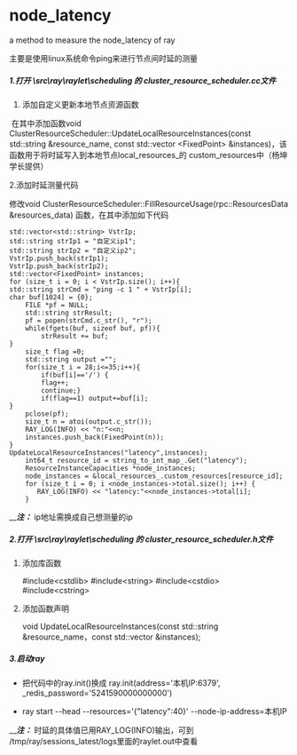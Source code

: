 # node_latency
a method to measure the node_latency of ray

主要是使用linux系统命令ping来进行节点间时延的测量

##### 1.打开 \src\ray\raylet\scheduling 的 cluster_resource_scheduler.cc文件

1. 添加自定义更新本地节点资源函数

​    在其中添加函数void ClusterResourceScheduler::UpdateLocalResourceInstances(const std::string &resource_name, const std::vector \<FixedPoint\> &instances)，该函数用于将时延写入到本地节点local_resources_的 custom_resources中（杨坤学长提供）

   2.添加时延测量代码

修改void ClusterResourceScheduler::FillResourceUsage(rpc::ResourcesData &resources_data) 函数，在其中添加如下代码

    std::vector<std::string> VstrIp;
    std::string strIp1 = "自定义ip1";
    std::string strIp2 = "自定义ip2";
    VstrIp.push_back(strIp1);
    VstrIp.push_back(strIp2);
    std::vector<FixedPoint> instances; 
    for (size_t i = 0; i < VstrIp.size(); i++){
    std::string strCmd = "ping -c 1 " + VstrIp[i];
    char buf[1024] = {0};  
    	FILE *pf = NULL;  
    	std::string strResult;  
    	pf = popen(strCmd.c_str(), "r");
    	while(fgets(buf, sizeof buf, pf)){  
        	strResult += buf;  
    } 
        size_t flag =0;
        std::string output ="";
        for(size_t i = 28;i<=35;i++){
            if(buf[i]=='/') {
            flag++;
            continue;}
            if(flag==1) output+=buf[i]; 
    }
    	pclose(pf); 
    	size_t n = atoi(output.c_str());
    	RAY_LOG(INFO) << "n:"<<n;
    	instances.push_back(FixedPoint(n));   
    }
    UpdateLocalResourceInstances("latency",instances);
        int64_t resource_id = string_to_int_map_.Get("latency");
        ResourceInstanceCapacities *node_instances;
        node_instances = &local_resources_.custom_resources[resource_id];
        for (size_t i = 0; i <node_instances->total.size(); i++) {
           RAY_LOG(INFO) << "latency:"<<node_instances->total[i];
        }

__***注：*** ip地址需换成自己想测量的ip

##### 2.打开 \src\ray\raylet\scheduling 的 cluster_resource_scheduler.h文件

1. 添加库函数

   #include\<cstdlib\>
   #include\<string\>
   #include\<cstdio\>
   #include\<cstring\>

2. 添加函数声明

   void UpdateLocalResourceInstances(const std::string &resource_name，const std::vector<FixedPoint> &instances);

##### 3.启动ray

- 把代码中的ray.init()换成 ray.init(address='本机IP:6379', _redis_password='5241590000000000') 

- ray start --head --resources='{"latency":40}'  --node-ip-address=本机IP

__***注：***  时延的具体值已用RAY_LOG(INFO)输出，可到 /tmp/ray/sessions_latest/logs里面的raylet.out中查看

